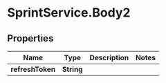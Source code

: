 # SprintService.Body2

## Properties

Name | Type | Description | Notes
------------ | ------------- | ------------- | -------------
**refreshToken** | **String** |  | 


